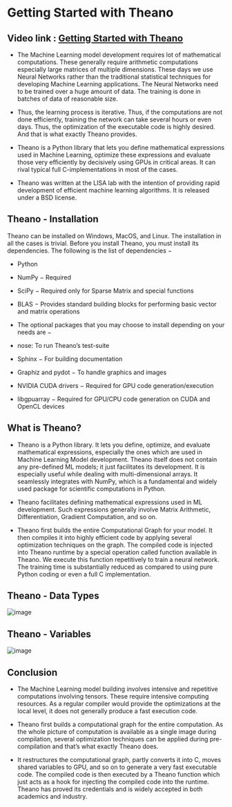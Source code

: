 # Getting Started with Theano

## Video link : [Getting Started with Theano]()

- The Machine Learning model development requires lot of mathematical computations. These generally require arithmetic computations especially large matrices of multiple dimensions. These days we use Neural Networks rather than the traditional statistical techniques for developing Machine Learning applications. The Neural Networks need to be trained over a huge amount of data. The training is done in batches of data of reasonable size. 
- Thus, the learning process is iterative. Thus, if the computations are not done efficiently, training the network can take several hours or even days. Thus, the optimization of the executable code is highly desired. And that is what exactly Theano provides.

- Theano is a Python library that lets you define mathematical expressions used in Machine Learning, optimize these expressions and evaluate those very efficiently by decisively using GPUs in critical areas. It can rival typical full C-implementations in most of the cases.

- Theano was written at the LISA lab with the intention of providing rapid development of efficient machine learning algorithms. It is released under a BSD license.

## Theano - Installation
Theano can be installed on Windows, MacOS, and Linux. The installation in all the cases is trivial. Before you install Theano, you must install its dependencies. The following is the list of dependencies −

- Python
- NumPy − Required
- SciPy − Required only for Sparse Matrix and special functions
- BLAS − Provides standard building blocks for performing basic vector and matrix operations
- The optional packages that you may choose to install depending on your needs are −

- nose: To run Theano’s test-suite
- Sphinx − For building documentation
- Graphiz and pydot − To handle graphics and images
- NVIDIA CUDA drivers − Required for GPU code generation/execution
- libgpuarray − Required for GPU/CPU code generation on CUDA and OpenCL devices


## What is Theano?

- Theano is a Python library. It lets you define, optimize, and evaluate mathematical expressions, especially the ones which are used in Machine Learning Model development. Theano itself does not contain any pre-defined ML models; it just facilitates its development. It is especially useful while dealing with multi-dimensional arrays. It seamlessly integrates with NumPy, which is a fundamental and widely used package for scientific computations in Python.

- Theano facilitates defining mathematical expressions used in ML development. Such expressions generally involve Matrix Arithmetic, Differentiation, Gradient Computation, and so on.

- Theano first builds the entire Computational Graph for your model. It then compiles it into highly efficient code by applying several optimization techniques on the graph. The compiled code is injected into Theano runtime by a special operation called function available in Theano. We execute this function repetitively to train a neural network. The training time is substantially reduced as compared to using pure Python coding or even a full C implementation.

## Theano - Data Types

![image](https://user-images.githubusercontent.com/63282184/143810004-47f427ec-307b-4cc9-a1ab-a5a4127977e8.png)


## Theano - Variables

![image](https://user-images.githubusercontent.com/63282184/143810051-b43fd7b9-ea94-4090-b4f8-a580b2c1d79d.png)

##  Conclusion
- The Machine Learning model building involves intensive and repetitive computations involving tensors. These require intensive computing resources. As a regular compiler would provide the optimizations at the local level, it does not generally produce a fast execution code.

- Theano first builds a computational graph for the entire computation. As the whole picture of computation is available as a single image during compilation, several optimization techniques can be applied during pre-compilation and that’s what exactly Theano does. 
- It restructures the computational graph, partly converts it into C, moves shared variables to GPU, and so on to generate a very fast executable code. The compiled code is then executed by a Theano function which just acts as a hook for injecting the compiled code into the runtime. Theano has proved its credentials and is widely accepted in both academics and industry.

